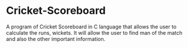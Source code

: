 # Cricket-Scoreboard
A program of Cricket Scoreboard in C language that allows the user to calculate the runs, wickets. It will allow the user to find man of the match and also the other important information. 
